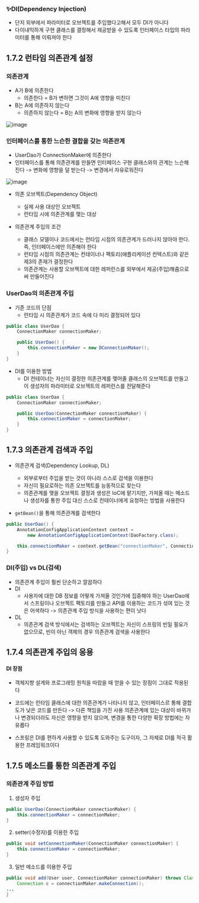 ### ✨DI(Dependency Injection)
- 단지 외부에서 파라미터로 오브젝트를 주입했다고해서 모두 DI가 아니다
- 다이내믹하게 구현 클래스를 결정해서 제공받을 수 있도록 인터페이스 타입의 파라미터를 통해 이뤄져야 한다

## 1.7.2 런타임 의존관계 설정
### 의존관계
- A가 B에 의존한다
	- 의존한다 = B가 변하면 그것이 A에 영향을 미친다
- B는 A에 의존하지 않는다
	- 의존하지 않는다 = B는 A의 변화에 영향을 받지 않는다

![image](https://github.com/user-attachments/assets/cd07b31a-b250-4acd-87a6-a7c1069e5325)


### 인터페이스를 통한 느슨한 결합을 갖는 의존관계
- UserDao가 ConnectionMaker에 의존한다
- 인터페이스를 통해 의존관계를 만들면 인터페이스 구현 클래스와의 관계는 느슨해진다 -> 변화에 영향을 덜 받는다 -> 변경에서 자유로워진다

![image](https://github.com/user-attachments/assets/e758026a-6a23-4971-acad-d08a218c9777)

- 의존 오브젝트(Dependency Object)
	- 실제 사용 대상인 오브젝트
	- 런타임 시에 의존관계를 맺는 대상

- 의존관계 주입의 조건
	- 클래스 모델이나 코드에서는 런타임 시점의 의존관계가 드러나지 않아야 한다. 즉, 인터페이스에만 의존해야 한다
	- 런타임 시점의 의존관계는 컨테이너나 팩토리(애플리케이션 컨텍스트)와 같은 제3의 존재가 결정한다
	- 의존관계는 사용할 오브젝트에 대한 레퍼런스를 외부에서 제공(주입)해줌으로써 만들어진다

### UserDao의 의존관계 주입
- 기존 코드의 단점
	- 런타임 시 의존관계가 코드 속에 다 미리 결정되어 있다
```java
public class UserDao {
    ConnectionMaker connectionMaker;

    public UserDao() {
        this.connectionMaker = new DConnectionMaker();
    }
}
```


- DI를 이용한 방법
	- DI 컨테이너는 자신이 결정한 의존관계를 맺어줄 클래스의 오브젝트를 만들고 이 생성자의 파라미터로 오브젝트의 레퍼런스를 전달해준다
```java
public class UserDao {
    ConnectionMaker connectionMaker;

    public UserDao(ConnectionMaker connectionMaker) {
        this.connectionMaker = connectionMaker;
    }
}
```

## 1.7.3 의존관계 검색과 주입
- 의존관계 검색(Dependency Lookup, DL)
	- 외부로부터 주입을 받는 것이 아니라 스스로 검색을 이용한다
	- 자신이 필요로하는 의존 오브젝트를 능동적으로 찾는다
	- 의존관계를 맺을 오브젝트 결정과 생성은 IoC에 맡기지만, 가져올 때는 메소드나 생성자를 통한 주입 대신 스스로 컨테이너에게 요청하는 방법을 사용한다

- `getBean()`을 통해 의존관계를 검색한다
```java
public UserDao() {
	AnnotationConfigApplicationContext context =
 		new AnnotationConfigApplicationContext(DaoFactory.class);

	this.connectionMaker = context.getBean("connectionMaker", ConnectionMaker.class);
}
```

### DI(주입) vs DL(검색)
- 의존관계 주입이 훨씬 단순하고 깔끔하다
- DI
	- 사용자에 대한 DB 정보를 어떻게 가져올 것인가에 집중해야 하는 UserDao에서 스프링이나 오브젝트 팩토리를 만들고 API를 이용하는 코드가 섞여 있는 것은 어색하다 -> 의존관계 주입 방식을 사용하는 편이 낫다
- DL
	- 의존관계 검색 방식에서는 검색하는 오브젝트는 자신이 스프링의 빈일 필요가 없으므로, 빈이 아닌 객체의 경우 의존관계 검색을 사용한다

## 1.7.4 의존관계 주입의 응용
#### DI 장점
- 객체지향 설계와 프로그래밍 원칙을 따랐을 때 얻을 수 있는 장점이 그대로 적용된다
- 코드에는 런타임 클래스에 대한 의존관계가 나타나지 않고, 인터페이스르 통해 결합도가 낮은 코드를 만든다
  -> 다른 책임을 가진 사용 의존관계에 있는 대상이 바뀌거나 변경되더라도 자신은 영향을 받지 않으며, 변경을 통한 다양한 확장 방법에는 자유롭다

- 스프링은 DI를 편하게 사용할 수 있도록 도와주는 도구이자, 그 자체로 DI를 적극 활용한 프레임워크이다

## 1.7.5 메소드를 통한 의존관계 주입
### 의존관계 주입 방법
1. 생성자 주입
```java
public UserDao(ConnectionMaker connectionMaker) {
	this.connectionMaker = connectionMaker;
}
```

2. setter(수정자)를 이용한 주입
```java
public void setConnectionMaker(ConnectionMaker connectionMaker) {
	this.connectionMaker = connectionMaker;
}
```

3. 일반 메소드를 이용한 주입
```java
public void add(User user, ConnectionMaker connectionMaker) throws ClassNotFoundException, SQLException {
	Connection c = connectionMaker.makeConnection();
...
}
```